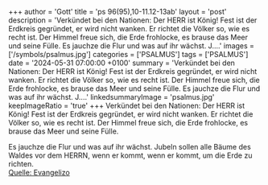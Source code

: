 +++
author = 'Gott'
title = 'ps 96(95),10-11.12-13ab'
layout = 'post'
description = 'Verkündet bei den Nationen: Der HERR ist König!  Fest ist der Erdkreis gegründet, er wird nicht wanken.  Er richtet die Völker so, wie es recht ist. Der Himmel freue sich, die Erde frohlocke,  es brause das Meer und seine Fülle.  Es jauchze die Flur und was auf ihr wächst.  J....'
images = ['/symbols/psalmus.jpg']
categories = ['PSALMUS']
tags = ['PSALMUS']
date = '2024-05-31 07:00:00 +0100'
summary = 'Verkündet bei den Nationen: Der HERR ist König!  Fest ist der Erdkreis gegründet, er wird nicht wanken.  Er richtet die Völker so, wie es recht ist. Der Himmel freue sich, die Erde frohlocke,  es brause das Meer und seine Fülle.  Es jauchze die Flur und was auf ihr wächst.  J....'
linkedsummaryImage = 'psalmus.jpg'
keepImageRatio = 'true'
+++
Verkündet bei den Nationen: Der HERR ist König! 
Fest ist der Erdkreis gegründet, er wird nicht wanken. 
Er richtet die Völker so, wie es recht ist.
Der Himmel freue sich, die Erde frohlocke, 
es brause das Meer und seine Fülle.

Es jauchze die Flur und was auf ihr wächst. 
Jubeln sollen alle Bäume des Waldes
vor dem HERRN, wenn er kommt,
wenn er kommt, um die Erde zu richten.<!--more--><br> [Quelle: Evangelizo](https://evangeliumtagfuertag.org/DE/gospel)